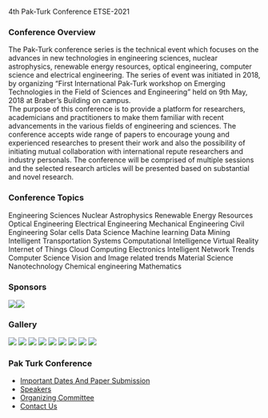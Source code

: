 4th Pak-Turk Conference ETSE-2021
### Conference Overview
The Pak-Turk conference series is the technical event which focuses on the advances in new technologies in engineering sciences, nuclear astrophysics, renewable energy resources, optical engineering, computer science and electrical engineering. The series of event was initiated in 2018, by organizing “First International Pak-Turk workshop on Emerging Technologies in the Field of Sciences and Engineering” held on 9th May, 2018 at Braber’s Building on campus.  
The purpose of this conference is to provide a platform for researchers, academicians and practitioners to make them familiar with recent advancements in the various fields of engineering and sciences. The conference accepts wide range of papers to encourage young and experienced researches to present their work and also the possibility of initiating mutual collaboration with international repute researchers and industry personals. The conference will be comprised of multiple sessions and the selected research articles will be presented based on substantial and novel research.
### Conference Topics
Engineering Sciences Nuclear Astrophysics
Renewable Energy Resources Optical Engineering
Electrical Engineering Mechanical Engineering
Civil Engineering Solar cells
Data Science Machine learning
Data Mining Intelligent Transportation Systems
Computational Intelligence Virtual Reality
Internet of Things Cloud Computing
Electronics Intelligent Network Trends
Computer Science Vision and Image related trends
Material Science Nanotechnology
Chemical engineering Mathematics 
### Sponsors
![](https://giki.edu.pk/park-turk-conference/)![](https://giki.edu.pk/park-turk-conference/)
### Gallery
[![](https://giki.edu.pk/park-turk-conference/)](https://giki.edu.pk/wp-content/uploads/2020/01/1574274719_DSC_0114.jpg)
[![](https://giki.edu.pk/park-turk-conference/)](https://giki.edu.pk/wp-content/uploads/2020/01/1574274988_DSC_0515.jpg)
[![](https://giki.edu.pk/park-turk-conference/)](https://giki.edu.pk/wp-content/uploads/2020/01/1574275092_DSC_0601.jpg)
[![](https://giki.edu.pk/park-turk-conference/)](https://giki.edu.pk/wp-content/uploads/2020/01/1574275316_DSC_0172.jpg)
[![](https://giki.edu.pk/park-turk-conference/)](https://giki.edu.pk/wp-content/uploads/2020/01/1574274790_DSC_0020.jpg)
[![](https://giki.edu.pk/park-turk-conference/)](https://giki.edu.pk/wp-content/uploads/2020/01/1574274813_DSC_0052.jpg)
[![](https://giki.edu.pk/park-turk-conference/)](https://giki.edu.pk/wp-content/uploads/2020/01/1574275237_DSC_0139.jpg)
[![](https://giki.edu.pk/park-turk-conference/)](https://giki.edu.pk/wp-content/uploads/2020/01/1574274954_DSC_0300.jpg)
[![](https://giki.edu.pk/park-turk-conference/)](https://giki.edu.pk/wp-content/uploads/2020/01/1574274891_DSC_0187.jpg)
### Pak Turk Conference
  * [Important Dates And Paper Submission](https://giki.edu.pk/park-turk-conference/important-dates-and-paper-submission/)
  * [Speakers](https://giki.edu.pk/park-turk-conference/speakers/)
  * [Organizing Committee](https://giki.edu.pk/park-turk-conference/organizing-committee/)
  * [Contact Us](https://giki.edu.pk/park-turk-conference/contact-us-2/)


